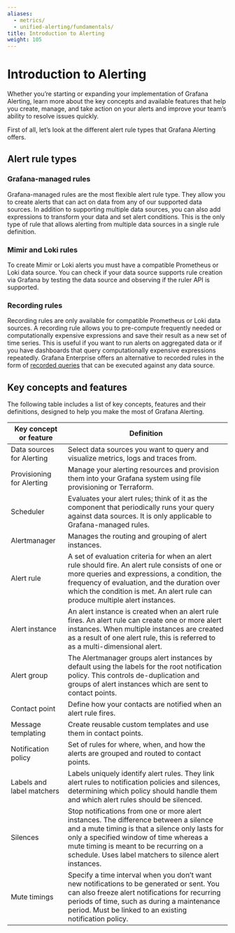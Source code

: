 ```yaml
---
aliases:
  - metrics/
  - unified-alerting/fundamentals/
title: Introduction to Alerting
weight: 105
---
```


# Introduction to Alerting

Whether you’re starting or expanding your implementation of Grafana Alerting, learn more about the key concepts and available features that help you create, manage, and take action on your alerts and improve your team’s ability to resolve issues quickly.

First of all, let’s look at the different alert rule types that Grafana Alerting offers.

## Alert rule types

### Grafana-managed rules

Grafana-managed rules are the most flexible alert rule type. They allow you to create alerts that can act on data from any of our supported data sources.
In addition to supporting multiple data sources, you can also add expressions to transform your data and set alert conditions.
This is the only type of rule that allows alerting from multiple data sources in a single rule definition.

### Mimir and Loki rules

To create Mimir or Loki alerts you must have a compatible Prometheus or Loki data source. You can check if your data source supports rule creation via Grafana by testing the data source and observing if the ruler API is supported.

### Recording rules

Recording rules are only available for compatible Prometheus or Loki data sources.
A recording rule allows you to pre-compute frequently needed or computationally expensive expressions and save their result as a new set of time series. This is useful if you want to run alerts on aggregated data or if you have dashboards that query computationally expensive expressions repeatedly.
Grafana Enterprise offers an alternative to recorded rules in the form of [recorded queries](https://grafana.com/docs/grafana/v9.0/enterprise/recorded-queries/) that can be executed against any data source.

## Key concepts and features

The following table includes a list of key concepts, features and their definitions, designed to help you make the most of Grafana Alerting.

| Key concept or feature    | Definition                                                                                                                                                                                                                                                                             |
| ------------------------- | -------------------------------------------------------------------------------------------------------------------------------------------------------------------------------------------------------------------------------------------------------------------------------------- |
| Data sources for Alerting | Select data sources you want to query and visualize metrics, logs and traces from.                                                                                                                                                                                                     |
| Provisioning for Alerting | Manage your alerting resources and provision them into your Grafana system using file provisioning or Terraform.                                                                                                                                                                       |
| Scheduler                 | Evaluates your alert rules; think of it as the component that periodically runs your query against data sources. It is only applicable to Grafana-managed rules.                                                                                                                       |
| Alertmanager              | Manages the routing and grouping of alert instances.                                                                                                                                                                                                                                   |
| Alert rule                | A set of evaluation criteria for when an alert rule should fire. An alert rule consists of one or more queries and expressions, a condition, the frequency of evaluation, and the duration over which the condition is met. An alert rule can produce multiple alert instances.        |
| Alert instance            | An alert instance is created when an alert rule fires. An alert rule can create one or more alert instances. When multiple instances are created as a result of one alert rule, this is referred to as a multi-dimensional alert.                                                      |
| Alert group               | The Alertmanager groups alert instances by default using the labels for the root notification policy. This controls de-duplication and groups of alert instances which are sent to contact points.                                                                                     |
| Contact point             | Define how your contacts are notified when an alert rule fires.                                                                                                                                                                                                                        |
| Message templating        | Create reusable custom templates and use them in contact points.                                                                                                                                                                                                                       |
| Notification policy       | Set of rules for where, when, and how the alerts are grouped and routed to contact points.                                                                                                                                                                                             |
| Labels and label matchers | Labels uniquely identify alert rules. They link alert rules to notification policies and silences, determining which policy should handle them and which alert rules should be silenced.                                                                                               |
| Silences                  | Stop notifications from one or more alert instances. The difference between a silence and a mute timing is that a silence only lasts for only a specified window of time whereas a mute timing is meant to be recurring on a schedule. Uses label matchers to silence alert instances. |
| Mute timings              | Specify a time interval when you don’t want new notifications to be generated or sent. You can also freeze alert notifications for recurring periods of time, such as during a maintenance period. Must be linked to an existing notification policy.                                  |
